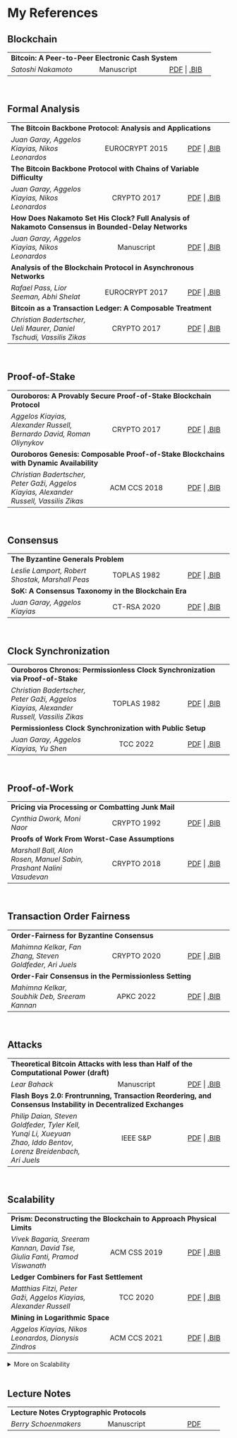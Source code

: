 # My References

## Blockchain

<table>
<tr><td colspan="3"><strong>Bitcoin: A Peer-to-Peer Electronic Cash System</strong></td></tr>
	<tr>
    	<td><i>Satoshi Nakamoto</i></td>
    	<td width="175" align="center">Manuscript</td>
    	<td width="100" align="center"><a href="https://www.bitcoin.com/bitcoin.pdf">PDF</a> | <a href="bib/nakamoto2009bitcoin.bib">.BIB</a></td>
    </tr>
</table>

<br />

## Formal Analysis

<table>
<tr><td colspan="3"><strong>The Bitcoin Backbone Protocol: Analysis and Applications</strong></td></tr>
	<tr>
    	<td><i>Juan Garay, Aggelos Kiayias, Nikos Leonardos</i></td>
    	<td width="175" align="center">EUROCRYPT 2015</td>
    	<td width="100" align="center"><a href="https://eprint.iacr.org/2014/765.pdf">PDF</a> | <a href="bib/10.1007_978-3-662-46803-6_10.bib">.BIB</a></td>
    </tr>
<tr><td colspan="3"><strong>The Bitcoin Backbone Protocol with Chains of Variable Difficulty</strong></td></tr>
	<tr>
    	<td><i>Juan Garay, Aggelos Kiayias, Nikos Leonardos</i></td>
    	<td width="175" align="center">CRYPTO 2017</td>
    	<td width="100" align="center"><a href="https://eprint.iacr.org/2016/1048.pdf">PDF</a> | <a href="bib/10.1007_978-3-319-63688-7_10.bib">.BIB</a></td>
    </tr>
<tr><td colspan="3"><strong>How Does Nakamoto Set His Clock? Full Analysis of Nakamoto Consensus in Bounded-Delay Networks</strong></td></tr>
	<tr>
    	<td><i>Juan Garay, Aggelos Kiayias, Nikos Leonardos</i></td>
    	<td width="175" align="center">Manuscript</td>
    	<td width="100" align="center"><a href="https://eprint.iacr.org/2020/277.pdf">PDF</a> | <a href="bib/cryptoeprint:2020_277.bib">.BIB</a></td>
    </tr>
<tr><td colspan="3"><strong>Analysis of the Blockchain Protocol in Asynchronous Networks</strong></td></tr>
	<tr>
    	<td><i>Rafael Pass, Lior Seeman, Abhi Shelat</i></td>
    	<td width="175" align="center">EUROCRYPT 2017</td>
    	<td width="100" align="center"><a href="https://eprint.iacr.org/2016/454.pdf">PDF</a> | <a href="bib/10.1007_978-3-319-56614-6_22.bib">.BIB</a></td>
    </tr>
<tr><td colspan="3"><strong>Bitcoin as a Transaction Ledger: A Composable Treatment</strong></td></tr>
	<tr>
    	<td><i>Christian Badertscher, Ueli Maurer, Daniel Tschudi, Vassilis Zikas</i></td>
    	<td width="175" align="center">CRYPTO 2017</td>
    	<td width="100" align="center"><a href="https://eprint.iacr.org/2017/149.pdf">PDF</a> | <a href="bib/10.1007_978-3-319-63688-7_11.bib">.BIB</a></td>
    </tr>
</table>

<br />

## Proof-of-Stake

<table>
<tr><td colspan="3"><strong>Ouroboros: A Provably Secure Proof-of-Stake Blockchain Protocol</strong></td></tr>
	<tr>
    	<td><i>Aggelos Kiayias, Alexander Russell, Bernardo David, Roman Oliynykov</i></td>
    	<td width="175" align="center">CRYPTO 2017</td>
    	<td width="100" align="center"><a href="https://eprint.iacr.org/2016/889.pdf">PDF</a> | <a href="bib/10.1007_978-3-319-63688-7_12.bib">.BIB</a></td>
    </tr>
<tr><td colspan="3"><strong>Ouroboros Genesis: Composable Proof-of-Stake Blockchains with Dynamic Availability</strong></td></tr>
	<tr>
    	<td><i>Christian Badertscher, Peter Gaži, Aggelos Kiayias, Alexander Russell, Vassilis Zikas</i></td>
    	<td width="175" align="center">ACM CCS 2018</td>
    	<td width="100" align="center"><a href="https://eprint.iacr.org/2018/378.pdf">PDF</a> | <a href="bib/10.1145_3243734.3243848.bib">.BIB</a></td>
    </tr>
</table>

<br />

## Consensus

<table>
<tr><td colspan="3"><strong>The Byzantine Generals Problem</strong></td></tr>
	<tr>
    	<td><i>Leslie Lamport, Robert Shostak, Marshall Peas</i></td>
    	<td width="175" align="center">TOPLAS 1982</td>
    	<td width="100" align="center"><a href="https://lamport.azurewebsites.net/pubs/byz.pdf">PDF</a> | <a href="bib/10.1145_357172.357176.bib">.BIB</a></td>
    </tr>
<tr><td colspan="3"><strong>SoK: A Consensus Taxonomy in the Blockchain Era</strong></td></tr>
	<tr>
    	<td><i>Juan Garay, Aggelos Kiayias</i></td>
    	<td width="175" align="center">CT-RSA 2020</td>
    	<td width="100" align="center"><a href="https://eprint.iacr.org/2018/754.pdf">PDF</a> | <a href="bib/10.1007_978-3-030-40186-3_13.bib">.BIB</a></td>
    </tr>
</table>

<br />

## Clock Synchronization

<table>
<tr><td colspan="3"><strong>Ouroboros Chronos: Permissionless Clock Synchronization via Proof-of-Stake</strong></td></tr>
	<tr>
    	<td><i>Christian Badertscher, Peter Gaži, Aggelos Kiayias, Alexander Russell, Vassilis Zikas</i></td>
    	<td width="175" align="center">TOPLAS 1982</td>
    	<td width="100" align="center"><a href="https://eprint.iacr.org/2019/838.pdf">PDF</a> | <a href="bib/10.1007_978-3-030-77883-5_14.bib">.BIB</a></td>
    </tr>
<tr><td colspan="3"><strong>Permissionless Clock Synchronization with Public Setup</strong></td></tr>
	<tr>
    	<td><i>Juan Garay, Aggelos Kiayias, Yu Shen</i></td>
    	<td width="175" align="center">TCC 2022</td>
    	<td width="100" align="center"><a href="https://eprint.iacr.org/2022/1220.pdf">PDF</a> | <a href="bib/10.1007_978-3-031-22368-6_7.bib">.BIB</a></td>
    </tr>
</table>

<br />

## Proof-of-Work

<table>
<tr><td colspan="3"><strong>Pricing via Processing or Combatting Junk Mail</strong></td></tr>
	<tr>
    	<td><i>Cynthia Dwork, Moni Naor</i></td>
    	<td width="175" align="center">CRYPTO 1992</td>
    	<td width="100" align="center"><a href="https://web.cs.dal.ca/~abrodsky/7301/readings/DwNa93.pdf">PDF</a> | <a href="bib/10.1007_3-540-48071-4_10.bib">.BIB</a></td>
    </tr>
<tr><td colspan="3"><strong>Proofs of Work From Worst-Case Assumptions</strong></td></tr>
	<tr>
    	<td><i>Marshall Ball, Alon Rosen, Manuel Sabin, Prashant Nalini Vasudevan </i></td>
    	<td width="175" align="center">CRYPTO 2018</td>
    	<td width="100" align="center"><a href="https://eprint.iacr.org/2018/559.pdf">PDF</a> | <a href="bib/10.1007_978-3-319-96884-1_26.bib">.BIB</a></td>
    </tr>
</table>

<br />

## Transaction Order Fairness

<table>
<tr><td colspan="3"><strong>Order-Fairness for Byzantine Consensus</strong></td></tr>
	<tr>
    	<td><i>Mahimna Kelkar, Fan Zhang, Steven Goldfeder, Ari Juels</i></td>
    	<td width="175" align="center">CRYPTO 2020</td>
    	<td width="100" align="center"><a href="https://eprint.iacr.org/2020/269.pdf">PDF</a> | <a href="bib/10.1007_978-3-030-56877-1_16.bib">.BIB</a></td>
    </tr>
<tr><td colspan="3"><strong>Order-Fair Consensus in the Permissionless Setting</strong></td></tr>
	<tr>
    	<td><i>Mahimna Kelkar, Soubhik Deb, Sreeram Kannan</i></td>
    	<td width="175" align="center">APKC 2022</td>
    	<td width="100" align="center"><a href="https://dl.acm.org/doi/pdf/10.1145/3494105.3526239">PDF</a> | <a href="bib/10.1145_3494105.3526239.bib">.BIB</a></td>
    </tr>
</table>

<br />

## Attacks

<table>
<tr><td colspan="3"><strong>Theoretical Bitcoin Attacks with less than Half of the Computational Power (draft)</strong></td></tr>
	<tr>
    	<td><i>Lear Bahack</i></td>
    	<td width="175" align="center">Manuscript</td>
    	<td width="100" align="center"><a href="https://eprint.iacr.org/2013/868.pdf">PDF</a> | <a href="bib/cryptoeprint:2013_868.bib">.BIB</a></td>
    </tr>
<tr><td colspan="3"><strong>Flash Boys 2.0: Frontrunning, Transaction Reordering, and Consensus Instability in Decentralized Exchanges</strong></td></tr>
	<tr>
    	<td><i>Philip Daian, Steven Goldfeder, Tyler Kell, Yunqi Li, Xueyuan Zhao, Iddo Bentov, Lorenz Breidenbach, Ari Juels</i></td>
    	<td width="175" align="center">IEEE S&P</td>
    	<td width="100" align="center"><a href="https://arxiv.org/pdf/1904.05234.pdf">PDF</a> | <a href="bib/10.1109_SP40000.2020.00040.bib">.BIB</a></td>
    </tr>
</table>

<br />

## Scalability

<table>
<tr><td colspan="3"><strong>Prism: Deconstructing the Blockchain to Approach Physical Limits</strong></td></tr>
	<tr>
    	<td><i>Vivek Bagaria, Sreeram Kannan, David Tse, Giulia Fanti, Pramod Viswanath</i></td>
    	<td width="175" align="center">ACM CSS 2019</td>
    	<td width="100" align="center"><a href="https://arxiv.org/pdf/1810.08092.pdf">PDF</a> | <a href="bib/10.1145_3319535.3363213.bib">.BIB</a></td>
    </tr>
<tr><td colspan="3"><strong>Ledger Combiners for Fast Settlement</strong></td></tr>
	<tr>
    	<td><i>Matthias Fitzi, Peter Gaži, Aggelos Kiayias, Alexander Russell</i></td>
    	<td width="175" align="center">TCC 2020</td>
    	<td width="100" align="center"><a href="https://eprint.iacr.org/2020/675.pdf">PDF</a> | <a href="bib/10.1007_978-3-030-64375-1_12.bib">.BIB</a></td>
    </tr>
<tr><td colspan="3"><strong>Mining in Logarithmic Space</strong></td></tr>
	<tr>
    	<td><i>Aggelos Kiayias, Nikos Leonardos, Dionysis Zindros</i></td>
    	<td width="175" align="center">ACM CCS 2021</td>
    	<td width="100" align="center"><a href="https://eprint.iacr.org/2021/623.pdf">PDF</a> | <a href="bib/10.1145_3460120.3484784.bib">.BIB</a></td>
    </tr>
</table>

<details>
<summary>More on Scalability</summary>
<table>
<tr><td colspan="3"><strong>Parallel Chains: Improving Throughput and Latency of Blockchain Protocols via Parallel Composition</strong></td></tr>
	<tr>
    	<td><i>Matthias Fitzi, Peter Gaži, Aggelos Kiayias, Alexander Russell</i></td>
    	<td width="175" align="center">Manuscript</td>
    	<td width="100" align="center"><a href="https://eprint.iacr.org/2018/1119.pdf">PDF</a> | <a href="bib/cryptoeprint:2018_1119.bib">.BIB</a></td>
    </tr>
</table>
</details>

<br />

## Lecture Notes

<table>
<tr><td colspan="3"><strong>Lecture Notes Cryptographic Protocols</strong></td></tr>
	<tr>
    	<td><i>Berry Schoenmakers</i></td>
    	<td width="175" align="center">Manuscript</td>
    	<td width="100" align="center"><a href="https://www.win.tue.nl/~berry/CryptographicProtocols/LectureNotes.pdf">PDF</a></td>
    </tr>
</table>

<br />


